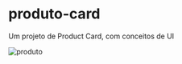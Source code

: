 # produto-card
Um projeto de Product Card, com conceitos de UI

![produto](https://user-images.githubusercontent.com/89155684/131952183-82d732bf-44a8-4fda-97b8-88f4e6c23144.png)
